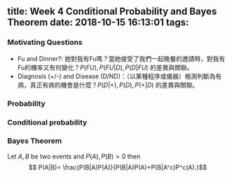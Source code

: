 title: Week 4 Conditional Probability and Bayes Theorem
date: 2018-10-15 16:13:01
tags:
---
### Motivating Questions
- Fu and Dinner?: 她對我有Fu嗎？當她接受了我們一起晚餐的邀請時，對我有Fu的機率又有何變化？$P(FU), P(FU|D), P(D|FU)$ 的差異與關聯。
- Diagnosis (+/-) and Disease (D/ND)：（以某種程序或儀器）檢測判斷為有病，真正有病的機會是什麼？$P(D|+), P(D), P(+|D)$ 的差異與關聯。

### Probability
### Conditional probability
### Bayes Theorem
Let $A, B$ be two events and $P(A), P(B)>0$ then
$$ P(A|B)= \frac{P(B|A)P(A)}{P(B|A)P(A)+P(B|A^c)P^c(A).}$$


